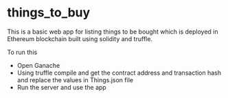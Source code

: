 # things_to_buy

This is a basic web app for listing things to be bought which is deployed in Ethereum blockchain built using solidity and truffle.

To run this 

- Open Ganache
- Using truffle compile and get the contract address and transaction hash and replace the values in Things.json file 
- Run the server and use the app
